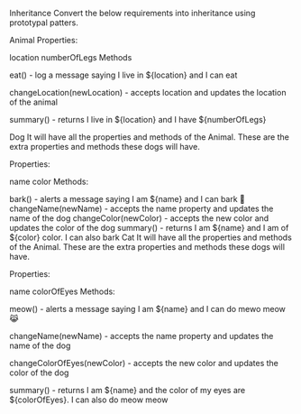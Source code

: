 Inheritance
Convert the below requirements into inheritance using prototypal patters.

Animal
Properties:

location
numberOfLegs
Methods

eat() - log a message saying I live in ${location} and I can eat

changeLocation(newLocation) - accepts location and updates the location of the animal

summary() - returns I live in ${location} and I have ${numberOfLegs}

Dog
It will have all the properties and methods of the Animal. These are the extra properties and methods these dogs will have.

Properties:

name
color
Methods:

bark() - alerts a message saying I am ${name} and I can bark 🐶
changeName(newName) - accepts the name property and updates the name of the dog
changeColor(newColor) - accepts the new color and updates the color of the dog
summary() - returns I am ${name} and I am of ${color} color. I can also bark
Cat
It will have all the properties and methods of the Animal. These are the extra properties and methods these dogs will have.

Properties:

name
colorOfEyes
Methods:

meow() - alerts a message saying I am ${name} and I can do mewo meow 😹

changeName(newName) - accepts the name property and updates the name of the dog

changeColorOfEyes(newColor) - accepts the new color and updates the color of the dog

summary() - returns I am ${name} and the color of my eyes are ${colorOfEyes}. I can also do meow meow

